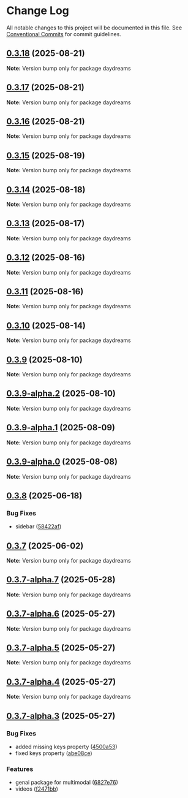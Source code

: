 # Change Log

All notable changes to this project will be documented in this file.
See [Conventional Commits](https://conventionalcommits.org) for commit guidelines.

## [0.3.18](https://github.com/daydreamsai/daydreams/compare/v0.3.17...v0.3.18) (2025-08-21)

**Note:** Version bump only for package daydreams





## [0.3.17](https://github.com/daydreamsai/daydreams/compare/v0.3.16...v0.3.17) (2025-08-21)

**Note:** Version bump only for package daydreams





## [0.3.16](https://github.com/daydreamsai/daydreams/compare/v0.3.15...v0.3.16) (2025-08-21)

**Note:** Version bump only for package daydreams





## [0.3.15](https://github.com/daydreamsai/daydreams/compare/v0.3.14...v0.3.15) (2025-08-19)

**Note:** Version bump only for package daydreams





## [0.3.14](https://github.com/daydreamsai/daydreams/compare/v0.3.13...v0.3.14) (2025-08-18)

**Note:** Version bump only for package daydreams





## [0.3.13](https://github.com/daydreamsai/daydreams/compare/v0.3.12...v0.3.13) (2025-08-17)

**Note:** Version bump only for package daydreams





## [0.3.12](https://github.com/daydreamsai/daydreams/compare/v0.3.11...v0.3.12) (2025-08-16)

**Note:** Version bump only for package daydreams





## [0.3.11](https://github.com/daydreamsai/daydreams/compare/v0.3.10...v0.3.11) (2025-08-16)

**Note:** Version bump only for package daydreams





## [0.3.10](https://github.com/daydreamsai/daydreams/compare/v0.3.9...v0.3.10) (2025-08-14)

**Note:** Version bump only for package daydreams





## [0.3.9](https://github.com/daydreamsai/daydreams/compare/v0.3.9-alpha.2...v0.3.9) (2025-08-10)

**Note:** Version bump only for package daydreams





## [0.3.9-alpha.2](https://github.com/daydreamsai/daydreams/compare/v0.3.9-alpha.1...v0.3.9-alpha.2) (2025-08-10)

**Note:** Version bump only for package daydreams





## [0.3.9-alpha.1](https://github.com/daydreamsai/daydreams/compare/v0.3.9-alpha.0...v0.3.9-alpha.1) (2025-08-09)

**Note:** Version bump only for package daydreams





## [0.3.9-alpha.0](https://github.com/daydreamsai/daydreams/compare/v0.3.8...v0.3.9-alpha.0) (2025-08-08)

**Note:** Version bump only for package daydreams





## [0.3.8](https://github.com/daydreamsai/daydreams/compare/v0.3.7...v0.3.8) (2025-06-18)


### Bug Fixes

* sidebar ([58422af](https://github.com/daydreamsai/daydreams/commit/58422afacb7bdebebf629dee98fdea7fb4e48754))





## [0.3.7](https://github.com/daydreamsai/daydreams/compare/v0.3.7-alpha.7...v0.3.7) (2025-06-02)

**Note:** Version bump only for package daydreams





## [0.3.7-alpha.7](https://github.com/daydreamsai/daydreams/compare/v0.3.7-alpha.6...v0.3.7-alpha.7) (2025-05-28)

**Note:** Version bump only for package daydreams





## [0.3.7-alpha.6](https://github.com/daydreamsai/daydreams/compare/v0.3.7-alpha.5...v0.3.7-alpha.6) (2025-05-27)

**Note:** Version bump only for package daydreams





## [0.3.7-alpha.5](https://github.com/daydreamsai/daydreams/compare/v0.3.7-alpha.4...v0.3.7-alpha.5) (2025-05-27)

**Note:** Version bump only for package daydreams





## [0.3.7-alpha.4](https://github.com/daydreamsai/daydreams/compare/v0.3.7-alpha.3...v0.3.7-alpha.4) (2025-05-27)

**Note:** Version bump only for package daydreams





## [0.3.7-alpha.3](https://github.com/daydreamsai/daydreams/compare/v0.3.7-alpha.2...v0.3.7-alpha.3) (2025-05-27)


### Bug Fixes

* added missing keys property ([4500a53](https://github.com/daydreamsai/daydreams/commit/4500a53273037acaa8e932dd888135681767a2ca))
* fixed keys property ([abe08ce](https://github.com/daydreamsai/daydreams/commit/abe08cea213fe52daa1db66b08935b17690944d9))


### Features

* genai package for multimodal ([6827e76](https://github.com/daydreamsai/daydreams/commit/6827e763162310468d32de0b013526681fe97c98))
* videos ([f2471bb](https://github.com/daydreamsai/daydreams/commit/f2471bbe9d761ac35d05e635a59876c1ee59ba87))
